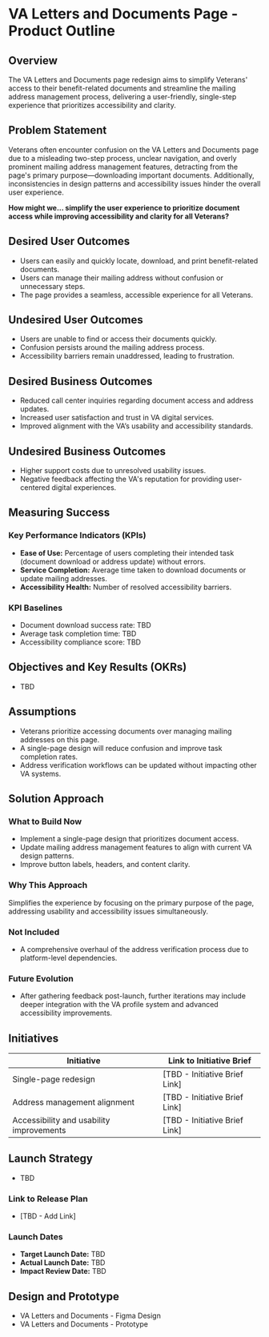 # VA Letters and Documents Page - Product Outline

## Overview
The VA Letters and Documents page redesign aims to simplify Veterans' access to their benefit-related documents and streamline the mailing address management process, delivering a user-friendly, single-step experience that prioritizes accessibility and clarity.

## Problem Statement
Veterans often encounter confusion on the VA Letters and Documents page due to a misleading two-step process, unclear navigation, and overly prominent mailing address management features, detracting from the page's primary purpose—downloading important documents. Additionally, inconsistencies in design patterns and accessibility issues hinder the overall user experience.

**How might we... simplify the user experience to prioritize document access while improving accessibility and clarity for all Veterans?**

## Desired User Outcomes
- Users can easily and quickly locate, download, and print benefit-related documents.
- Users can manage their mailing address without confusion or unnecessary steps.
- The page provides a seamless, accessible experience for all Veterans.

## Undesired User Outcomes
- Users are unable to find or access their documents quickly.
- Confusion persists around the mailing address process.
- Accessibility barriers remain unaddressed, leading to frustration.

## Desired Business Outcomes
- Reduced call center inquiries regarding document access and address updates.
- Increased user satisfaction and trust in VA digital services.
- Improved alignment with the VA’s usability and accessibility standards.

## Undesired Business Outcomes
- Higher support costs due to unresolved usability issues.
- Negative feedback affecting the VA's reputation for providing user-centered digital experiences.

## Measuring Success

### Key Performance Indicators (KPIs)
- **Ease of Use:** Percentage of users completing their intended task (document download or address update) without errors.
- **Service Completion:** Average time taken to download documents or update mailing addresses.
- **Accessibility Health:** Number of resolved accessibility barriers.

### KPI Baselines
- Document download success rate: TBD
- Average task completion time: TBD
- Accessibility compliance score: TBD

## Objectives and Key Results (OKRs)
- TBD

## Assumptions
- Veterans prioritize accessing documents over managing mailing addresses on this page.
- A single-page design will reduce confusion and improve task completion rates.
- Address verification workflows can be updated without impacting other VA systems.

## Solution Approach

### What to Build Now
- Implement a single-page design that prioritizes document access.
- Update mailing address management features to align with current VA design patterns.
- Improve button labels, headers, and content clarity.

### Why This Approach
Simplifies the experience by focusing on the primary purpose of the page, addressing usability and accessibility issues simultaneously.

### Not Included
- A comprehensive overhaul of the address verification process due to platform-level dependencies.

### Future Evolution
- After gathering feedback post-launch, further iterations may include deeper integration with the VA profile system and advanced accessibility improvements.

## Initiatives

| Initiative                          | Link to Initiative Brief         |
|-------------------------------------|----------------------------------|
| Single-page redesign                | [TBD - Initiative Brief Link]    |
| Address management alignment        | [TBD - Initiative Brief Link]    |
| Accessibility and usability improvements | [TBD - Initiative Brief Link] |

## Launch Strategy
- TBD

### Link to Release Plan
- [TBD - Add Link]

### Launch Dates
- **Target Launch Date:** TBD  
- **Actual Launch Date:** TBD  
- **Impact Review Date:** TBD  

## Design and Prototype
- VA Letters and Documents - Figma Design  
- VA Letters and Documents - Prototype
